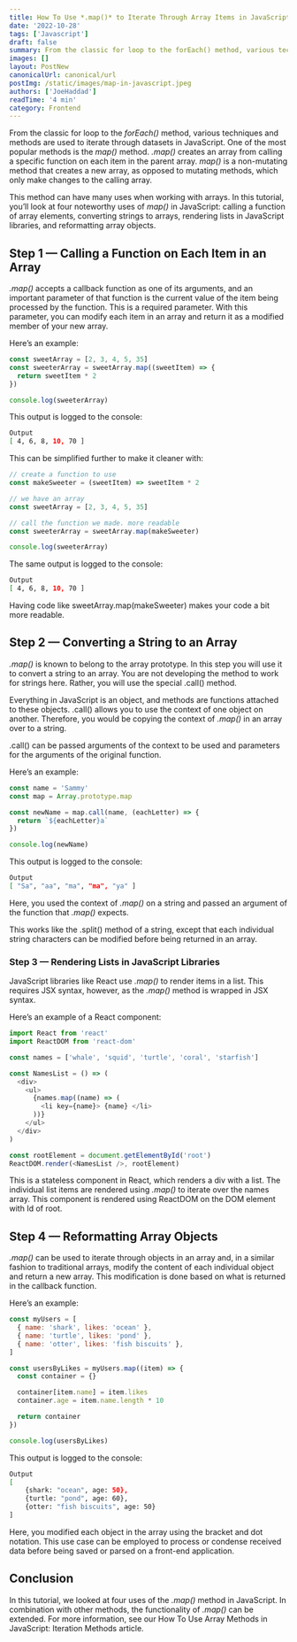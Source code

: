 ```yaml
---
title: How To Use *.map()* to Iterate Through Array Items in JavaScript
date: '2022-10-28'
tags: ['Javascript']
draft: false
summary: From the classic for loop to the forEach() method, various techniques and methods are used to iterate through datasets in JavaScript.
images: []
layout: PostNew
canonicalUrl: canonical/url
postImg: /static/images/map-in-javascript.jpeg
authors: ['JoeHaddad']
readTime: '4 min'
category: Frontend
---
```


From the classic for loop to the _forEach()_ method, various techniques and methods are used to iterate through datasets in JavaScript. One of the most popular methods is the _map()_ method. _.map()_ creates an array from calling a specific function on each item in the parent array. _map()_ is a non-mutating method that creates a new array, as opposed to mutating methods, which only make changes to the calling array.

This method can have many uses when working with arrays. In this tutorial, you’ll look at four noteworthy uses of _map()_ in JavaScript: calling a function of array elements, converting strings to arrays, rendering lists in JavaScript libraries, and reformatting array objects.

## Step 1 — Calling a Function on Each Item in an Array

_.map()_ accepts a callback function as one of its arguments, and an important parameter of that function is the current value of the item being processed by the function. This is a required parameter. With this parameter, you can modify each item in an array and return it as a modified member of your new array.

Here’s an example:

```js
const sweetArray = [2, 3, 4, 5, 35]
const sweeterArray = sweetArray.map((sweetItem) => {
  return sweetItem * 2
})

console.log(sweeterArray)
```

This output is logged to the console:

```bash
Output
[ 4, 6, 8, 10, 70 ]
```

This can be simplified further to make it cleaner with:

```js
// create a function to use
const makeSweeter = (sweetItem) => sweetItem * 2

// we have an array
const sweetArray = [2, 3, 4, 5, 35]

// call the function we made. more readable
const sweeterArray = sweetArray.map(makeSweeter)

console.log(sweeterArray)
```

The same output is logged to the console:

```bash
Output
[ 4, 6, 8, 10, 70 ]
```

Having code like sweetArray.map(makeSweeter) makes your code a bit more readable.

## Step 2 — Converting a String to an Array

_.map()_ is known to belong to the array prototype. In this step you will use it to convert a string to an array. You are not developing the method to work for strings here. Rather, you will use the special .call() method.

Everything in JavaScript is an object, and methods are functions attached to these objects. .call() allows you to use the context of one object on another. Therefore, you would be copying the context of _.map()_ in an array over to a string.

.call() can be passed arguments of the context to be used and parameters for the arguments of the original function.

Here’s an example:

```js
const name = 'Sammy'
const map = Array.prototype.map

const newName = map.call(name, (eachLetter) => {
  return `${eachLetter}a`
})

console.log(newName)
```

This output is logged to the console:

```bash
Output
[ "Sa", "aa", "ma", "ma", "ya" ]
```

Here, you used the context of _.map()_ on a string and passed an argument of the function that _.map()_ expects.

This works like the .split() method of a string, except that each individual string characters can be modified before being returned in an array.

### Step 3 — Rendering Lists in JavaScript Libraries

JavaScript libraries like React use _.map()_ to render items in a list. This requires JSX syntax, however, as the _.map()_ method is wrapped in JSX syntax.

Here’s an example of a React component:

```js
import React from 'react'
import ReactDOM from 'react-dom'

const names = ['whale', 'squid', 'turtle', 'coral', 'starfish']

const NamesList = () => (
  <div>
    <ul>
      {names.map((name) => (
        <li key={name}> {name} </li>
      ))}
    </ul>
  </div>
)

const rootElement = document.getElementById('root')
ReactDOM.render(<NamesList />, rootElement)
```

This is a stateless component in React, which renders a div with a list. The individual list items are rendered using _.map()_ to iterate over the names array. This component is rendered using ReactDOM on the DOM element with Id of root.

## Step 4 — Reformatting Array Objects

_.map()_ can be used to iterate through objects in an array and, in a similar fashion to traditional arrays, modify the content of each individual object and return a new array. This modification is done based on what is returned in the callback function.

Here’s an example:

```js
const myUsers = [
  { name: 'shark', likes: 'ocean' },
  { name: 'turtle', likes: 'pond' },
  { name: 'otter', likes: 'fish biscuits' },
]

const usersByLikes = myUsers.map((item) => {
  const container = {}

  container[item.name] = item.likes
  container.age = item.name.length * 10

  return container
})

console.log(usersByLikes)
```

This output is logged to the console:

```bash
Output
[
    {shark: "ocean", age: 50},
    {turtle: "pond", age: 60},
    {otter: "fish biscuits", age: 50}
]
```

Here, you modified each object in the array using the bracket and dot notation. This use case can be employed to process or condense received data before being saved or parsed on a front-end application.

## Conclusion

In this tutorial, we looked at four uses of the _.map()_ method in JavaScript. In combination with other methods, the functionality of _.map()_ can be extended. For more information, see our How To Use Array Methods in JavaScript: Iteration Methods article.
